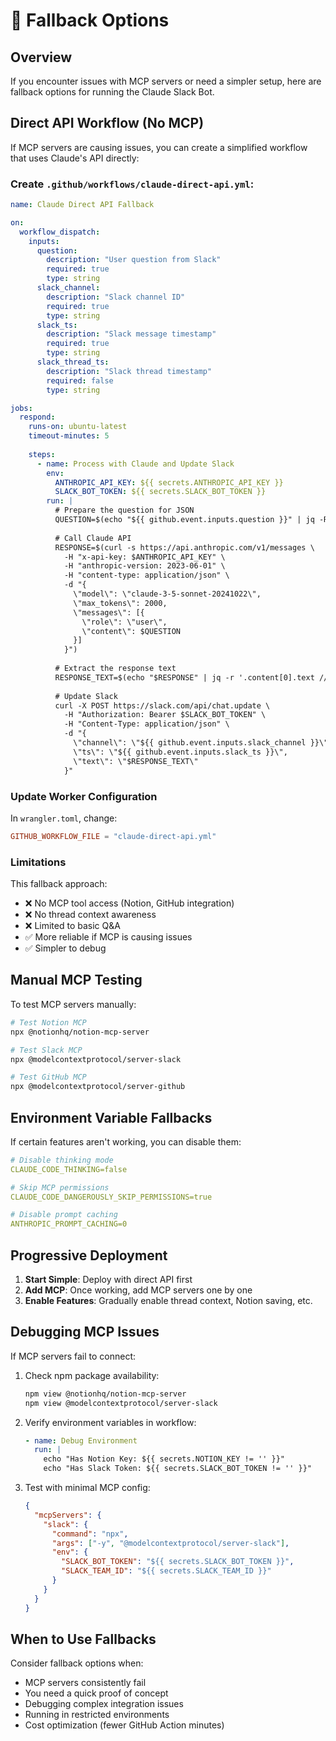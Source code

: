 # 🔄 Fallback Options

## Overview

If you encounter issues with MCP servers or need a simpler setup, here are fallback options for running the Claude Slack Bot.

## Direct API Workflow (No MCP)

If MCP servers are causing issues, you can create a simplified workflow that uses Claude's API directly:

### Create `.github/workflows/claude-direct-api.yml`:

```yaml
name: Claude Direct API Fallback

on:
  workflow_dispatch:
    inputs:
      question:
        description: "User question from Slack"
        required: true
        type: string
      slack_channel:
        description: "Slack channel ID"
        required: true
        type: string
      slack_ts:
        description: "Slack message timestamp"
        required: true
        type: string
      slack_thread_ts:
        description: "Slack thread timestamp"
        required: false
        type: string

jobs:
  respond:
    runs-on: ubuntu-latest
    timeout-minutes: 5
    
    steps:
      - name: Process with Claude and Update Slack
        env:
          ANTHROPIC_API_KEY: ${{ secrets.ANTHROPIC_API_KEY }}
          SLACK_BOT_TOKEN: ${{ secrets.SLACK_BOT_TOKEN }}
        run: |
          # Prepare the question for JSON
          QUESTION=$(echo "${{ github.event.inputs.question }}" | jq -Rs .)
          
          # Call Claude API
          RESPONSE=$(curl -s https://api.anthropic.com/v1/messages \
            -H "x-api-key: $ANTHROPIC_API_KEY" \
            -H "anthropic-version: 2023-06-01" \
            -H "content-type: application/json" \
            -d "{
              \"model\": \"claude-3-5-sonnet-20241022\",
              \"max_tokens\": 2000,
              \"messages\": [{
                \"role\": \"user\",
                \"content\": $QUESTION
              }]
            }")
          
          # Extract the response text
          RESPONSE_TEXT=$(echo "$RESPONSE" | jq -r '.content[0].text // "Error processing request"')
          
          # Update Slack
          curl -X POST https://slack.com/api/chat.update \
            -H "Authorization: Bearer $SLACK_BOT_TOKEN" \
            -H "Content-Type: application/json" \
            -d "{
              \"channel\": \"${{ github.event.inputs.slack_channel }}\",
              \"ts\": \"${{ github.event.inputs.slack_ts }}\",
              \"text\": \"$RESPONSE_TEXT\"
            }"
```

### Update Worker Configuration

In `wrangler.toml`, change:
```toml
GITHUB_WORKFLOW_FILE = "claude-direct-api.yml"
```

### Limitations

This fallback approach:
- ❌ No MCP tool access (Notion, GitHub integration)
- ❌ No thread context awareness
- ❌ Limited to basic Q&A
- ✅ More reliable if MCP is causing issues
- ✅ Simpler to debug

## Manual MCP Testing

To test MCP servers manually:

```bash
# Test Notion MCP
npx @notionhq/notion-mcp-server

# Test Slack MCP
npx @modelcontextprotocol/server-slack

# Test GitHub MCP
npx @modelcontextprotocol/server-github
```

## Environment Variable Fallbacks

If certain features aren't working, you can disable them:

```yaml
# Disable thinking mode
CLAUDE_CODE_THINKING=false

# Skip MCP permissions
CLAUDE_CODE_DANGEROUSLY_SKIP_PERMISSIONS=true

# Disable prompt caching
ANTHROPIC_PROMPT_CACHING=0
```

## Progressive Deployment

1. **Start Simple**: Deploy with direct API first
2. **Add MCP**: Once working, add MCP servers one by one
3. **Enable Features**: Gradually enable thread context, Notion saving, etc.

## Debugging MCP Issues

If MCP servers fail to connect:

1. Check npm package availability:
   ```bash
   npm view @notionhq/notion-mcp-server
   npm view @modelcontextprotocol/server-slack
   ```

2. Verify environment variables in workflow:
   ```yaml
   - name: Debug Environment
     run: |
       echo "Has Notion Key: ${{ secrets.NOTION_KEY != '' }}"
       echo "Has Slack Token: ${{ secrets.SLACK_BOT_TOKEN != '' }}"
   ```

3. Test with minimal MCP config:
   ```json
   {
     "mcpServers": {
       "slack": {
         "command": "npx",
         "args": ["-y", "@modelcontextprotocol/server-slack"],
         "env": { 
           "SLACK_BOT_TOKEN": "${{ secrets.SLACK_BOT_TOKEN }}",
           "SLACK_TEAM_ID": "${{ secrets.SLACK_TEAM_ID }}" 
         }
       }
     }
   }
   ```

## When to Use Fallbacks

Consider fallback options when:
- MCP servers consistently fail
- You need a quick proof of concept
- Debugging complex integration issues
- Running in restricted environments
- Cost optimization (fewer GitHub Action minutes)